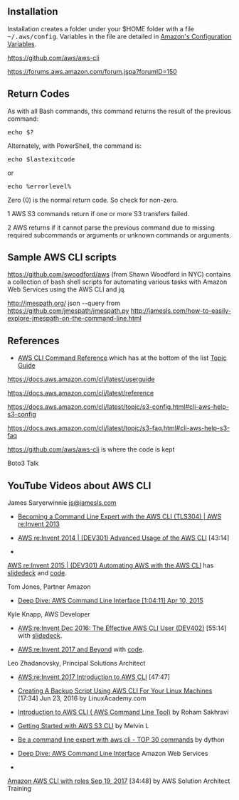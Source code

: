 ## Installation

Installation creates a folder under your $HOME folder with a file <tt>~/.aws/config</tt>.
Variables in the file are detailed in <a target="_blank" href="https://docs.aws.amazon.com/cli/latest/topic/config-vars.html#cli-aws-help-config-vars">Amazon's Configuration Variables</a>.

https://github.com/aws/aws-cli

https://forums.aws.amazon.com/forum.jspa?forumID=150

## Return Codes

As with all Bash commands, this command returns the result of the previous command:

   <tt>echo $?</tt>

Alternately, with PowerShell, the command is:

   <tt>echo $lastexitcode</tt>

or

   <tt>echo %errorlevel%</tt>

Zero (0) is the normal return code. So check for non-zero.

1 AWS S3 commands return if one or more S3 transfers failed.

2 AWS returns if it cannot parse the previous command due to missing required subcommands or arguments or unknown commands or arguments.

## Sample AWS CLI scripts

https://github.com/swoodford/aws
(from Shawn Woodford in NYC) contains a collection of bash shell scripts for automating various tasks with Amazon Web Services using the AWS CLI and jq.

http://jmespath.org/
json --query 
from  https://github.com/jmespath/jmespath.py 
http://jamesls.com/how-to-easily-explore-jmespath-on-the-command-line.html

## References

* <a target="_blank" href="https://docs.aws.amazon.com/cli/latest/index.html">AWS CLI Command Reference</a> which has at the bottom of the list <a target="_blank" href="https://docs.aws.amazon.com/cli/latest/topic/index.html">Topic Guide</a> 

https://docs.aws.amazon.com/cli/latest/userguide

https://docs.aws.amazon.com/cli/latest/reference

https://docs.aws.amazon.com/cli/latest/topic/s3-config.html#cli-aws-help-s3-config

https://docs.aws.amazon.com/cli/latest/topic/s3-faq.html#cli-aws-help-s3-faq

https://github.com/aws/aws-cli is where the code is kept

Boto3 Talk


## YouTube Videos about AWS CLI

James Saryerwinnie <js@jamesls.com>

   * <a target="_blank" href="https://www.youtube.com/watch?v=qiPt1NoyZm0">Becoming a Command Line Expert with the AWS CLI (TLS304) | AWS re:Invent 2013</a>

   * <a target="_blank" href="https://www.youtube.com/watch?v=vP56l7qThNs"> AWS re:Invent 2014 | (DEV301) Advanced Usage of the AWS CLI</a> [43:14]

   * <a target="_blank" href="https://www.youtube.com/watch?v=TnfqJYPjD9I">
   AWS re:Invent 2015 | (DEV301) Automating AWS with the AWS CLI</a> has <a target="_blank" href="https://www.slideshare.net/AmazonWebServices/dev301-automating-aws-with-the-aws-cli">slidedeck</a> and <a target="_blank" href="https://github.com/kyleknap/awscli-reinvent-examples">code</a>.

Tom Jones, Partner Amazon

   * <a target="_blank" href="https://www.youtube.com/watch?v=ZbgvG7yFoQI">Deep Dive: AWS Command Line Interface [1:04:11] Apr 10, 2015</a> 

Kyle Knapp, AWS Developer

   * <a target="_blank" href="https://www.youtube.com/watch?v=Xc1dHtWa9-Q">AWS:re:Invent Dec 2016: The Effective AWS CLI User (DEV402)</a> [55:14] with <a target="_blank" href="https://www.slideshare.net/AmazonWebServices/aws-reinvent-2016-the-effective-aws-cli-user-dev402">slidedeck</a>.

   * <a target="_blank" href="https://www.youtube.com/watch?v=W8IyScUGuGI">AWS:re:Invent 2017 and Beyond</a> with <a target="_blank" href="https://github.com/aws-samples/awscli-reinvent-examples/tree/master/2017">code</a>.

Leo Zhadanovsky, Principal Solutions Architect

   * <a target="_blank" href="https://www.youtube.com/watch?v=iC8zVT5r7Jw">AWS:re:Invent 2017 Introduction to AWS CLI</a> [47:47]

* <a target="_blank" href="https://www.youtube.com/watch?v=hdIlcu75_Lw">Creating A Backup Script Using AWS CLI For Your Linux Machines</a> [17:34] Jun 23, 2016 by LinuxAcademy.com

* <a target="_blank" href="https://www.youtube.com/watch?v=aC7F_ntezVk">Introduction to AWS CLI ( AWS Command Line Tool)</a> by Roham Sakhravi

* <a target="_blank" href="https://www.youtube.com/watch?v=WrVqrvIQRAI">Getting Started with AWS S3 CLI</a> by Melvin L

* <a target="_blank" href="https://www.youtube.com/watch?v=7z05U5ShhXg">Be a command line expert with aws cli - TOP 30 commands</a> by dython

* <a target="_blank" href="https://www.youtube.com/watch?v=ZbgvG7yFoQI&t=169s">Deep Dive: AWS Command Line Interface</a>
Amazon Web Services

* <a target="_blank" href="https://www.youtube.com/watch?v=YCSxln-10aQ">
Amazon AWS CLI with roles Sep 19, 2017</a> [34:48]
by AWS Solution Architect Training

